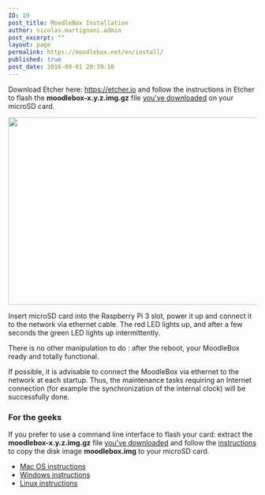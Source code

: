 ```yaml
---
ID: 19
post_title: MoodleBox Installation
author: nicolas.martignoni.admin
post_excerpt: ""
layout: page
permalink: https://moodlebox.net/en/install/
published: true
post_date: 2016-09-01 20:39:10
---
```

Download Etcher here: <a href="https://etcher.io/" target="_blank">https://etcher.io</a> and follow the instructions in Etcher to flash the <strong>moodlebox-x.y.z.img.gz</strong> file <a href="https://moodlebox.net/en/dl/">you've downloaded</a> on your microSD card.

<img class="alignnone wp-image-361 size-full" src="https://moodlebox.net/en/wp-content/uploads/sites/3/2016/09/Etcher-copy.png" alt="" width="800" height="380" />

Insert microSD card into the Raspberry Pi 3 slot, power it up and connect it to the network via ethernet cable. The red LED lights up, and after a few seconds the green LED lights up intermittently.

There is no other manipulation to do : after the reboot, your MoodleBox ready and totally functional.

If possible, it is advisable to connect the MoodleBox via ethernet to the network at each startup. Thus, the maintenance tasks requiring an Internet connection (for example the synchronization of the internal clock) will be successfully done.
<h3>For the geeks</h3>
If you prefer to use a command line interface to flash your card: extract the <strong>moodlebox-x.y.z.img.gz</strong> file <a href="https://moodlebox.net/en/dl/">you've downloaded</a> and follow the <a href="https://www.raspberrypi.org/documentation/installation/installing-images/README.md" target="_blank">instructions</a> to copy the disk image <strong>moodlebox.img</strong> to your microSD card.
<ul>
 	<li><a href="https://www.raspberrypi.org/documentation/installation/installing-images/mac.md" target="_blank">Mac OS instructions</a></li>
 	<li><a href="https://www.raspberrypi.org/documentation/installation/installing-images/windows.md" target="_blank">Windows instructions</a></li>
 	<li><a href="https://www.raspberrypi.org/documentation/installation/installing-images/linux.md" target="_blank">Linux instructions</a></li>
</ul>